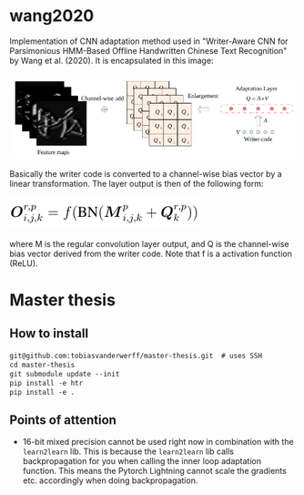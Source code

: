 # wang2020

Implementation of CNN adaptation method used in "Writer-Aware CNN for Parsimonious
HMM-Based Offline Handwritten Chinese Text Recognition" by Wang et al. (2020). It is
encapsulated in this image:

![](img/wang2020.png)

Basically the writer code is converted to a channel-wise bias vector by a linear
transformation. The layer output is then of the following form:

![](img/adaptive_output.png)

where M is the regular convolution layer output, and Q is the channel-wise bias
vector derived from the writer code. Note that f is a activation function (ReLU).



# Master thesis

## How to install
```shell
git@github.com:tobiasvanderwerff/master-thesis.git  # uses SSH
cd master-thesis
git submodule update --init
pip install -e htr
pip install -e .
```

## Points of attention
- 16-bit mixed precision cannot be used right now in combination with the
  `learn2learn` lib. This is because the `learn2learn` lib calls backpropagation
  for you when calling the inner loop adaptation function. This means the Pytorch
  Lightning cannot scale the gradients etc. accordingly when doing backpropagation.
